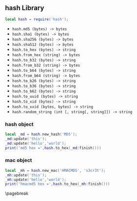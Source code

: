 ## hash Library

```lua
local hash = require('hash');
```
*   `hash.md5 (bytes) -> bytes`
*   `hash.sha1 (bytes) -> bytes`
*   `hash.sha256 (bytes) -> bytes`
*   `hash.sha512 (bytes) -> bytes`
*   `hash.to_hex (bytes) -> string`
*   `hash.from_hex (string) -> bytes`
*   `hash.to_b32 (bytes) -> string`
*   `hash.from_b32 (string) -> bytes`
*   `hash.to_b64 (bytes) -> string`
*   `hash.from_b64 (string) -> bytes`
*   `hash.to_b26 (bytes) -> string`
*   `hash.to_b36 (bytes) -> string`
*   `hash.to_b62 (bytes) -> string`
*   `hash.to_uuid (bytes) -> string`
*   `hash.to_xid (bytes) -> string`
*   `hash.to_xxid (bytes, bytes) -> string`
*   `hash.random_string (int [, string[, string]]) -> string`

### hash object

```lua
local _md = hash.new_hash('MD5');
_md:update('this');
_md:update('hello','world');
print('md5 hex =',hash.to_hex(_md:finish()))
```

### mac object

```lua
local _mh = hash.new_mac('HMACMD5', 's3cr3t');
_mh:update('this');
_mh:update('hello','world');
print('hmacmd5 hex =',hash.to_hex(_mh:finish()))
```

\pagebreak
